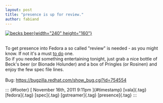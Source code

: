 ```yaml
---
layout: post
title: "presence is up for review."
author: fabiand
---
```




[![becks
beer](http://farm4.static.flickr.com/3262/2746639910_13ea1cdd74_m.jpg){width="240"
height="160"}](http://www.flickr.com/photos/bawpcwpn/2746639910/ "becks beer von bawpcwpn bei Flickr")

\
To get presence into Fedora a so called "review" is needed - as you
might know. If not it's a must [to
do](https://fedoraproject.org/wiki/Package_Review_Process) one.\
So if you needed something entertaining tonight, just grab a nice bottle
of Beck's beer (or Bionade Holunder) and a box of Pringles (or Rosinen)
and enjoy the few spec file lines.\
\
Bug: <https://bugzilla.redhat.com/show_bug.cgi?id=754554>

::: {#footer}
[ November 16th, 2011 9:11pm ]{#timestamp} [vala]{.tag} [fedora]{.tag}
[spec]{.tag} [gstreamer]{.tag} [presence]{.tag}
:::
